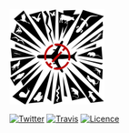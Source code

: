 ![eZZad](https://raw.githubusercontent.com/Pr0gmaT1k/eZZad_iOS/master/eZZad_iOS/Assets.xcassets/AppIcon.appiconset/Icon-App-83.5x83.5%402x.png)

[![Twitter](https://img.shields.io/badge/twitter-@Pr0gmaT1k-blue.svg?style=flat)](https://twitter.com/Pr0gmaT1k)
[![Travis](https://img.shields.io/travis/rust-lang/rust.svg)]()
[![Licence](https://img.shields.io/cocoapods/l/AFNetworking.svg)]()
